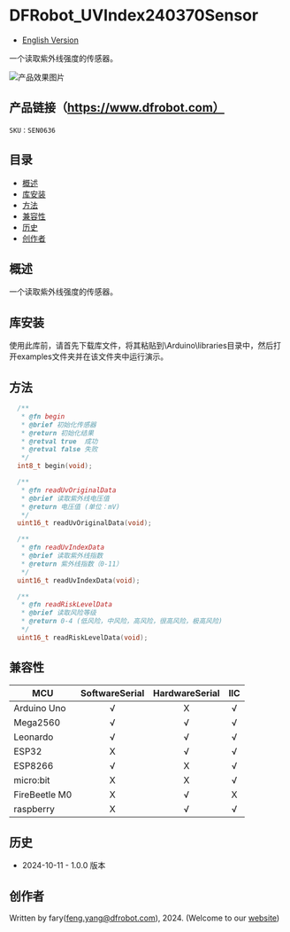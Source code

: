 DFRobot_UVIndex240370Sensor
===========================

* [English Version](./README.md)

一个读取紫外线强度的传感器。

![产品效果图片](../../resources/images/SEN0636.png)

## 产品链接（https://www.dfrobot.com）

    SKU：SEN0636
  
## 目录

  * [概述](#概述)
  * [库安装](#库安装)
  * [方法](#方法)
  * [兼容性](#兼容性)
  * [历史](#历史)
  * [创作者](#创作者)

## 概述

一个读取紫外线强度的传感器。

## 库安装

使用此库前，请首先下载库文件，将其粘贴到\Arduino\libraries目录中，然后打开examples文件夹并在该文件夹中运行演示。

## 方法

```C++
  /**
   * @fn begin
   * @brief 初始化传感器
   * @return 初始化结果
   * @retval true  成功
   * @retval false 失败
   */
  int8_t begin(void);

  /**
   * @fn readUvOriginalData
   * @brief 读取紫外线电压值
   * @return 电压值 (单位：mV)
   */
  uint16_t readUvOriginalData(void);

  /**
   * @fn readUvIndexData
   * @brief 读取紫外线指数
   * @return 紫外线指数（0-11）
   */
  uint16_t readUvIndexData(void);

  /**
   * @fn readRiskLevelData
   * @brief 读取风险等级
   * @return 0-4 (低风险，中风险，高风险，很高风险，极高风险)
   */
  uint16_t readRiskLevelData(void);

```


## 兼容性

MCU                | SoftwareSerial | HardwareSerial |      IIC      |
------------------ | :----------: | :----------: | :----------: | 
Arduino Uno        |      √       |      X       |      √       |
Mega2560           |      √       |      √       |      √       |
Leonardo           |      √       |      √       |      √       |
ESP32              |      X       |      √       |      √       |
ESP8266            |      √       |      X       |      √       |
micro:bit          |      X       |      X       |      √       |
FireBeetle M0      |      X       |      √       |      X        |
raspberry          |      X       |      √       |      √       |

## 历史
- 2024-10-11 - 1.0.0 版本

## 创作者

Written by fary(feng.yang@dfrobot.com), 2024. (Welcome to our [website](https://www.dfrobot.com/))